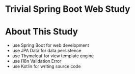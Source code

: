 Trivial Spring Boot Web Study
====

# About This Study

- use Spring Boot for web development
- use JPA Data for data persistence
- use Thymeleaf for view template engine
- use I18n Validation Error
- use Kotlin for writing source code
